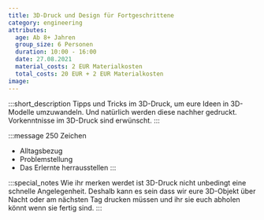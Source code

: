 ```yaml
---
title: 3D-Druck und Design für Fortgeschrittene
category: engineering
attributes:
  age: Ab 8+ Jahren
  group_size: 6 Personen
  duration: 10:00 - 16:00
  date: 27.08.2021
  material_costs: 2 EUR Materialkosten
  total_costs: 20 EUR + 2 EUR Materialkosten
image:
---
```

:::short_description
Tipps und Tricks im 3D-Druck, um eure Ideen in 3D-Modelle umzuwandeln. Und natürlich werden diese nachher gedruckt. Vorkenntnisse im 3D-Druck sind erwünscht.
:::

:::message
250 Zeichen
- Alltagsbezug
- Problemstellung
- Das Erlernte herrausstellen
:::

:::special_notes
Wie ihr merken werdet ist 3D-Druck nicht unbedingt eine schnelle Angelegenheit. Deshalb kann es sein dass wir eure 3D-Objekt über Nacht oder am nächsten Tag drucken müssen und ihr sie euch abholen könnt wenn sie fertig sind.
:::
